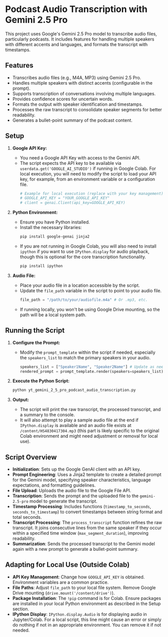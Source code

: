 # Podcast Audio Transcription with Gemini 2.5 Pro

This project uses Google's Gemini 2.5 Pro model to transcribe audio files, particularly podcasts. It includes features for handling multiple speakers with different accents and languages, and formats the transcript with timestamps.

## Features

- Transcribes audio files (e.g., M4A, MP3) using Gemini 2.5 Pro.
- Handles multiple speakers with distinct accents (configurable in the prompt).
- Supports transcription of conversations involving multiple languages.
- Provides confidence scores for uncertain words.
- Formats the output with speaker identification and timestamps.
- Processes the raw transcript to consolidate speaker segments for better readability.
- Generates a bullet-point summary of the podcast content.

## Setup

1.  **Google API Key:**
    *   You need a Google API Key with access to the Gemini API.
    *   The script expects the API key to be available via `userdata.get('GOOGLE_AI_STUDIO')` if running in Google Colab. For local execution, you will need to modify the script to load your API key, for example, from an environment variable or a configuration file.
        ```python
        # Example for local execution (replace with your key management)
        # GOOGLE_API_KEY = "YOUR_GOOGLE_API_KEY"
        # client = genai.Client(api_key=GOOGLE_API_KEY)
        ```

2.  **Python Environment:**
    *   Ensure you have Python installed.
    *   Install the necessary libraries:
        ```bash
        pip install google-genai jinja2
        ```
    *   If you are not running in Google Colab, you will also need to install `ipython` if you want to use `IPython.display` for audio playback, though this is optional for the core transcription functionality.
        ```bash
        pip install ipython
        ```

3.  **Audio File:**
    *   Place your audio file in a location accessible by the script.
    *   Update the `file_path` variable in the script to point to your audio file.
        ```python
        file_path = "/path/to/your/audiofile.m4a" # Or .mp3, etc.
        ```
    *   If running locally, you won't be using Google Drive mounting, so the path will be a local system path.

## Running the Script

1.  **Configure the Prompt:**
    *   Modify the `prompt_template` within the script if needed, especially the `speakers_list` to match the primary speakers in your audio.
        ```python
        speakers_list = ["Speaker1Name", "Speaker2Name"] # Update as needed
        rendered_prompt = prompt_template.render(speakers=speakers_list)
        ```

2.  **Execute the Python Script:**
    ```bash
    python yt_gemini_2_5_pro_podcast_audio_transcription.py
    ```

3.  **Output:**
    *   The script will print the raw transcript, the processed transcript, and a summary to the console.
    *   It will also attempt to play a sample audio file at the end if `IPython.display` is available and an audio file exists at `/content/HS4830417304.mp3` (this part is likely specific to the original Colab environment and might need adjustment or removal for local use).

## Script Overview

-   **Initialization**: Sets up the Google GenAI client with an API key.
-   **Prompt Engineering**: Uses a Jinja2 template to create a detailed prompt for the Gemini model, specifying speaker characteristics, language expectations, and formatting guidelines.
-   **File Upload**: Uploads the audio file to the Google File API.
-   **Transcription**: Sends the prompt and the uploaded file to the `gemini-2.5-pro` model to generate the transcript.
-   **Timestamp Processing**: Includes functions (`timestamp_to_seconds`, `seconds_to_timestamp`) to convert timestamps between string format and total seconds.
-   **Transcript Processing**: The `process_transcript` function refines the raw transcript. It joins consecutive lines from the same speaker if they occur within a specified time window (`max_segment_duration`), improving readability.
-   **Summarization**: Sends the processed transcript to the Gemini model again with a new prompt to generate a bullet-point summary.

## Adapting for Local Use (Outside Colab)

-   **API Key Management**: Change how `GOOGLE_API_KEY` is obtained. Environment variables are a common practice.
-   **File Paths**: Adjust `file_path` to your local file system. Remove Google Drive mounting (`drive.mount('/content/drive')`).
-   **Package Installation**: The `!pip` command is for Colab. Ensure packages are installed in your local Python environment as described in the Setup section.
-   **IPython Display**: `IPython.display.Audio` is for displaying audio in Jupyter/Colab. For a local script, this line might cause an error or simply do nothing if not in an appropriate environment. You can remove it if not needed. 